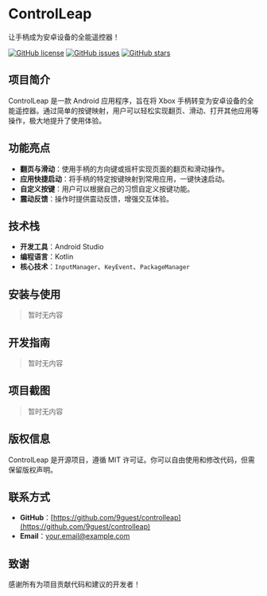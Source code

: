 # ControlLeap
让手柄成为安卓设备的全能遥控器！

[![GitHub license](https://img.shields.io/github/license/9guest/controlleap)](https://github.com/9guest/controlleap/blob/main/LICENSE)
[![GitHub issues](https://img.shields.io/github/issues/9guest/controlleap)](https://github.com/9guest/controlleap/issues)
[![GitHub stars](https://img.shields.io/github/stars/9guest/controlleap)](https://github.com/9guest/controlleap/stargazers)

## 项目简介
ControlLeap 是一款 Android 应用程序，旨在将 Xbox 手柄转变为安卓设备的全能遥控器。通过简单的按键映射，用户可以轻松实现翻页、滑动、打开其他应用等操作，极大地提升了使用体验。

## 功能亮点
- **翻页与滑动**：使用手柄的方向键或摇杆实现页面的翻页和滑动操作。
- **应用快捷启动**：将手柄的特定按键映射到常用应用，一键快速启动。
- **自定义按键**：用户可以根据自己的习惯自定义按键功能。
- **震动反馈**：操作时提供震动反馈，增强交互体验。

## 技术栈
- **开发工具**：Android Studio
- **编程语言**：Kotlin
- **核心技术**：`InputManager`、`KeyEvent`、`PackageManager`

## 安装与使用
> 暂时无内容

## 开发指南
> 暂时无内容

## 项目截图
> 暂时无内容

## 版权信息
ControlLeap 是开源项目，遵循 MIT 许可证。你可以自由使用和修改代码，但需保留版权声明。

## 联系方式
- **GitHub**：[https://github.com/9guest/controlleap](https://github.com/9guest/controlleap)
- **Email**：your.email@example.com

## 致谢
感谢所有为项目贡献代码和建议的开发者！
